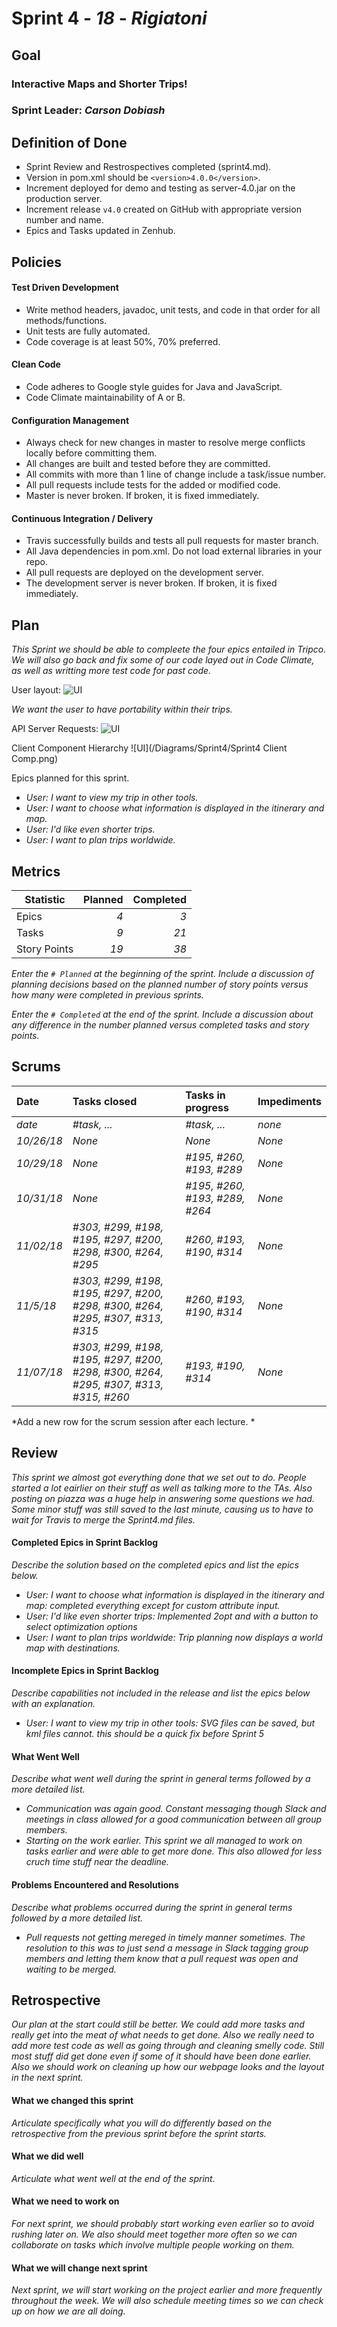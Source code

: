 # Sprint 4 - *18* - *Rigiatoni*

## Goal

### Interactive Maps and Shorter Trips!
### Sprint Leader: *Carson Dobiash*

## Definition of Done

* Sprint Review and Restrospectives completed (sprint4.md).
* Version in pom.xml should be `<version>4.0.0</version>`.
* Increment deployed for demo and testing as server-4.0.jar on the production server.
* Increment release `v4.0` created on GitHub with appropriate version number and name.
* Epics and Tasks updated in Zenhub.


## Policies

#### Test Driven Development
* Write method headers, javadoc, unit tests, and code in that order for all methods/functions.
* Unit tests are fully automated.
* Code coverage is at least 50%, 70% preferred.
#### Clean Code
* Code adheres to Google style guides for Java and JavaScript.
* Code Climate maintainability of A or B.
#### Configuration Management
* Always check for new changes in master to resolve merge conflicts locally before committing them.
* All changes are built and tested before they are committed.
* All commits with more than 1 line of change include a task/issue number.
* All pull requests include tests for the added or modified code.
* Master is never broken.  If broken, it is fixed immediately.
#### Continuous Integration / Delivery
* Travis successfully builds and tests all pull requests for master branch.
* All Java dependencies in pom.xml.  Do not load external libraries in your repo. 
* All pull requests are deployed on the development server.
* The development server is never broken.  If broken, it is fixed immediately.


## Plan
*This Sprint we should be able to compleete the four epics entailed in Tripco. We will also go back and fix some of our code layed out in Code Climate, as well as writting more test code for past code.*

User layout:
![UI](/images/unnamed.jpg)

*We want the user to have portability within their trips.*

API Server Requests:
![UI](/Diagrams/Sprint4/ServerClassDiagram.jpg)

Client Component Hierarchy
![UI](/Diagrams/Sprint4/Sprint4 Client Comp.png)


Epics planned for this sprint.

* *User: I want to view my trip in other tools.*
* *User: I want to choose what information is displayed in the itinerary and map.*
* *User: I'd like even shorter trips.*
* *User: I want to plan trips worldwide.*


## Metrics

| Statistic | Planned | Completed |
| --- | ---: | ---: |
| Epics | *4* | *3* |
| Tasks |  *9*   | *21* | 
| Story Points |  *19*  | *38* | 

*Enter the `# Planned` at the beginning of the sprint.  Include a discussion of planning decisions based on the planned number of story points versus how many were completed in previous sprints.*

*Enter the `# Completed` at the end of the sprint.  Include a discussion about any difference in the number planned versus completed tasks and story points.*


## Scrums

| Date | Tasks closed  | Tasks in progress | Impediments |
| :--- | :--- | :--- | :--- |
| *date* | *#task, ...* | *#task, ...* | *none* | 
| *10/26/18* | *None* | *None* | *None* |
| *10/29/18* | *None* | *#195, #260, #193, #289* | *None* |
| *10/31/18* | *None* | *#195, #260, #193, #289, #264* | *None* |
| *11/02/18* | *#303, #299, #198, #195, #297, #200, #298, #300, #264, #295* | *#260, #193, #190, #314* | *None* |
| *11/5/18* | *#303, #299, #198, #195, #297, #200, #298, #300, #264, #295, #307, #313, #315* | *#260, #193, #190, #314* | *None* |
| *11/07/18* | *#303, #299, #198, #195, #297, #200, #298, #300, #264, #295, #307, #313, #315, #260* | *#193, #190, #314* | *None* |


*Add a new row for the scrum session after each lecture. *

## Review

*This sprint we almost got everything done that we set out to do. People started a lot eairlier on their stuff as well as talking more to the TAs. Also posting on piazza was a huge help in answering some questions we had. Some minor stuff was still saved to the last minute, causing us to have to wait for Travis to merge the Sprint4.md files.*

#### Completed Epics in Sprint Backlog 

*Describe the solution based on the completed epics and list the epics below.*

* *User: I want to choose what information is displayed in the itinerary and map: completed everything except for custom attribute input.*
* *User: I'd like even shorter trips: Implemented 2opt and with a button to select optimization options*
* *User: I want to plan trips worldwide: Trip planning now displays a world map with destinations.*

#### Incomplete Epics in Sprint Backlog 

*Describe capabilities not included in the release and list the epics below with an explanation.*

* *User: I want to view my trip in other tools: SVG files can be saved, but kml files cannot. this should be a quick fix before Sprint 5*

#### What Went Well

*Describe what went well during the sprint in general terms followed by a more detailed list.*

* *Communication was again good. Constant messaging though Slack and meetings in class allowed for a good communication between all group members.*
* *Starting on the work earlier. This sprint we all managed to work on tasks earlier and were able to get more done. This also allowed for less cruch time stuff near the deadline.*

#### Problems Encountered and Resolutions

*Describe what problems occurred during the sprint in general terms followed by a more detailed list.*

* *Pull requests not getting mereged in timely manner sometimes. The resolution to this was to just send a message in Slack tagging group members and letting them know that a pull request was open and waiting to be merged.*

## Retrospective

*Our plan at the start could still be better. We could add more tasks and really get into the meat of what needs to get done. Also we really need to add more test code as well as going through and cleaning smelly code. Still most stuff did get done even if some of it should have been done earlier. Also we should work on cleaning up how our webpage looks and the layout in the next sprint.*

#### What we changed this sprint

*Articulate specifically what you will do differently based on the retrospective from the previous sprint before the sprint starts.*

#### What we did well

*Articulate what went well at the end of the sprint.*

#### What we need to work on

*For next sprint, we should probably start working even earlier so to avoid rushing later on. We also should meet together more often so we can collaborate on tasks which involve multiple people working on them.*

#### What we will change next sprint 

*Next sprint, we will start working on the project earlier and more frequently throughout the week. We will also schedule meeting times so we can check up on how we are all doing.*
